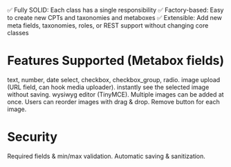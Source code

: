 ✅ Fully SOLID: Each class has a single responsibility
✅ Factory-based: Easy to create new CPTs and taxonomies and metaboxes
✅ Extensible: Add new meta fields, taxonomies, roles, or REST support without changing core classes


Features Supported (Metabox fields)
======================================
text, number, date
select, checkbox, checkbox_group, radio.
image upload (URL field, can hook media uploader).
instantly see the selected image without saving.
wysiwyg editor (TinyMCE).
Multiple images can be added at once.
Users can reorder images with drag & drop.
Remove button for each image.

Security 
==========
Required fields & min/max validation.
Automatic saving & sanitization.